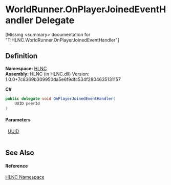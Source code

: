 # WorldRunner.OnPlayerJoinedEventHandler Delegate


\[Missing &lt;summary&gt; documentation for "T:HLNC.WorldRunner.OnPlayerJoinedEventHandler"\]



## Definition
**Namespace:** <a href="N_HLNC">HLNC</a>  
**Assembly:** HLNC (in HLNC.dll) Version: 1.0.0+7c8369b309950da5e6f9dfc534f2804635131157

**C#**
``` C#
public delegate void OnPlayerJoinedEventHandler(
	UUID peerId
)
```



#### Parameters
<dl><dt>  <a href="T_HLNC_UUID">UUID</a></dt><dd> </dd></dl>

## See Also


#### Reference
<a href="N_HLNC">HLNC Namespace</a>  
